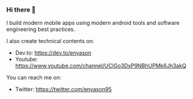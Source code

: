 ### Hi there 👋

I build modern mobile apps using modern android tools and software engineering best practices.

I also create technical contents on:
- Dev.to:  https://dev.to/enyason
- Youtube: https://www.youtube.com/channel/UCIGo3DxP9NBhUPMk6Jh3akQ

You can reach me on:
<!-- - LinkedIn: https://www.linkedin.com/in/enyason -->
- Twitter: https://twitter.com/enyason95

<!--
**enyason/enyason** is a ✨ _special_ ✨ repository because its `README.md` (this file) appears on your GitHub profile.

Here are some ideas to get you started:

- 🔭 I’m currently working on ...
- 🌱 I’m currently learning ...
- 👯 I’m looking to collaborate on ...
- 🤔 I’m looking for help with ...
- 💬 Ask me about ...
- 📫 How to reach me: ...
- 😄 Pronouns: ...
- ⚡ Fun fact: ...
-->
